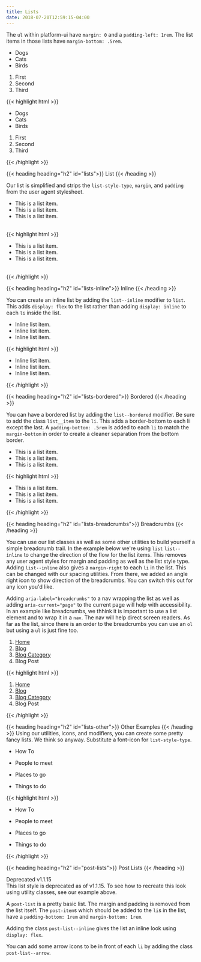 ```yaml
---
title: Lists
date: 2018-07-20T12:59:15-04:00
---
```

The `ul` within platform-ui have `margin: 0` and a `padding-left: 1rem`. The list items in those lists have `margin-bottom: .5rem`.

<ul>
  <li>Dogs</li>
  <li>Cats</li>
  <li>Birds</li>
</ul>
<div class="my-3"></div>
<ol>
  <li>First</li>
  <li>Second</li>
  <li>Third</li>
</ol>

{{< highlight html >}}
<!-- Unordered List -->
<ul>
  <li>Dogs</li>
  <li>Cats</li>
  <li>Birds</li>
</ul>

<!-- Ordered List -->
<ol>
  <li>First</li>
  <li>Second</li>
  <li>Third</li>
</ol>
{{< /highlight >}}




{{< heading heading="h2" id="lists">}}
List
{{< /heading >}}

Our list is simplified and strips the `list-style-type`, `margin`, and `padding` from the user agent stylesheet.

<ul class="list">
  <li>This is a list item.</li>
  <li>This is a list item.</li>
  <li>This is a list item.</li>
</ul>
 <br>


<div class="mt-3 mb-4">
{{< highlight html >}}
 <ul class="list">
   <li>This is a list item.</li>
   <li>This is a list item.</li>
   <li>This is a list item.</li>
 </ul>
 <br>
{{< /highlight >}}
</div>

{{< heading heading="h2" id="lists-inline">}}
Inline
{{< /heading >}}

You can create an inline list by adding the `list--inline` modifier to `list`. This adds `display: flex` to the list rather than adding `display: inline` to each `li` inside the list.

<ul class="list list--inline">
  <li>Inline list item.</li>
  <li>Inline list item.</li>
  <li>Inline list item.</li>
</ul>

{{< highlight html >}}
<ul class="list list--inline">
  <li>Inline list item.</li>
  <li>Inline list item.</li>
  <li>Inline list item.</li>
</ul>
{{< /highlight >}}

{{< heading heading="h2" id="lists-bordered">}}
Bordered
{{< /heading >}}

You can have a bordered list by adding the `list--bordered` modifier. Be sure to add the class `list__item` to the `li`. This adds a border-bottom to each li except the last. A `padding-bottom: .5rem` is added to each `li` to match the `margin-bottom` in order to create a cleaner separation from the bottom border.

<ul class="list list--bordered">
  <li class="list__item">This is a list item.</li>
  <li class="list__item">This is a list item.</li>
  <li class="list__item">This is a list item.</li>
</ul>

{{< highlight html >}}
<ul class="list list--bordered">
  <li class="list__item">This is a list item.</li>
  <li class="list__item">This is a list item.</li>
  <li class="list__item">This is a list item.</li>
</ul>
{{< /highlight >}}

{{< heading heading="h2" id="lists-breadcrumbs">}}
Breadcrumbs
{{< /heading >}}

You can use our list classes as well as some other utilities to build yourself a simple breadcrumb trail. In the example below we're using `list` `list--inline` to change the direction of the flow for the list items. This removes any user agent styles for margin and padding as well as the list style type. Adding `list--inline` also gives a `margin-right` to each `li` in the list. This can be changed with our spacing utilities. From there, we added an angle right icon to show direction of the breadcrumbs. You can switch this out for any icon you'd like.

Adding `aria-label="breadcrumbs"` to a nav wrapping the list as well as adding `aria-current="page"` to the current page will help with accessibility. In an example like breadcrumbs, we thhink it is important to use a list element and to wrap it in a `nav`. The nav will help direct screen readers. As far as the list, since there is an order to the breadcrumbs you can use an `ol` but using a `ul` is just fine too.

<nav aria-label="breadcrumbs">
  <ol class="list list--inline">
    <li class="flex flex--align-center">
      <a href="#">Home</a> <i class="pi-angle-right ml-2"></i>
    </li>
    <li class="flex flex--align-center">
      <a href="#">Blog</a> <i class="pi-angle-right ml-2"></i>
    </li>
    <li class="flex flex--align-center">
      <a href="#">Blog Category</a> <i class="pi-angle-right ml-2"></i>
    </li>
    <li class="flex flex--align-center">
      <span aria-current="page">Blog Post</span>
    </li>
  </ol>
</nav>

{{< highlight html >}}
<nav aria-label="breadcrumbs">
  <ol class="list list--inline">
    <li class="flex flex--align-center">
      <a href="#">Home</a> <i class="pi-angle-right ml-2"></i>
    </li>
    <li class="flex flex--align-center">
      <a href="#">Blog</a> <i class="pi-angle-right ml-2"></i>
    </li>
    <li class="flex flex--align-center">
      <a href="#">Blog Category</a> <i class="pi-angle-right ml-2"></i>
    </li>
    <li class="flex flex--align-center">
      <span aria-current="page">Blog Post</span>
    </li>
  </ol>
</nav>
{{< /highlight >}}

{{< heading heading="h2" id="lists-other">}}
Other Examples
{{< /heading >}}
Using our utilities, icons, and modifiers, you can create some pretty fancy lists. We think so anyway. Substitute a font-icon for `list-style-type`.
<ul class="list">
  <li class="flex">
    <i class="pi-arrow-solid-right text-salmon mr-3"></i> <p class="border-b border--color-lighter pb-2 mb-0 flex--grow">How To</p>
  </li>
  <li class="flex">
    <i class="pi-arrow-solid-right text-salmon mr-3"></i> <p class="border-b border--color-lighter pb-2 mb-0 flex--grow">People to meet</p>
  </li>
  <li class="flex">
    <i class="pi-arrow-solid-right text-salmon mr-3"></i> <p class="border-b border--color-lighter pb-2 mb-0 flex--grow">Places to go</p>
  </li>
  <li class="flex">
    <i class="pi-arrow-solid-right text-salmon mr-3"></i> <p class="mb-0 flex--grow">Things to do</p>
  </li>
</ul>

{{< highlight html >}}
<ul class="list">
  <li class="flex">
    <i class="pi-arrow-solid-right text-salmon mr-3"></i> <p class="border-b border--color-lighter pb-2 mb-0 flex--grow">How To</p>
  </li>
  <li class="flex">
    <i class="pi-arrow-solid-right text-salmon mr-3"></i> <p class="border-b border--color-lighter pb-2 mb-0 flex--grow">People to meet</p>
  </li>
  <li class="flex">
    <i class="pi-arrow-solid-right text-salmon mr-3"></i> <p class="border-b border--color-lighter pb-2 mb-0 flex--grow">Places to go</p>
  </li>
  <li class="flex">
    <i class="pi-arrow-solid-right text-salmon mr-3"></i> <p class="mb-0 flex--grow">Things to do</p>
  </li>
</ul>
{{< /highlight >}}

{{< heading heading="h2" id="post-lists">}}
Post Lists
{{< /heading >}}
<div class="block-4 mb-3">
  <div class="pill text--size-xs background-negative inverted no-border">
    <i class="pi-flag mr-1"></i>
    Deprecated v1.1.15
  </div> 
</div>
This list style is deprecated as of v1.1.15. To see how to recreate this look using utility classes, see our example above.

A `post-list` is a pretty basic list. The margin and padding is removed from the list itself. The `post-item`s which should be added to the `li`s in the list, have a `padding-bottom: 1rem` and `margin-bottom: 1rem`.

Adding the class `post-list--inline` gives the list an inline look using `display: flex`.

You can add some arrow icons to be in front of each `li` by adding the class `post-list--arrow`.